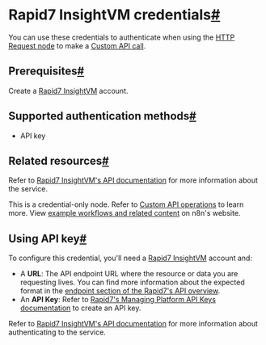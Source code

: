 [](https://github.com/n8n-io/n8n-docs/edit/main/docs/integrations/builtin/credentials/rapid7insightvm.md "Edit this page")

# Rapid7 InsightVM credentials[#](#rapid7-insightvm-credentials "Permanent link")

You can use these credentials to authenticate when using the [HTTP Request node](../../core-nodes/n8n-nodes-base.httprequest/) to make a [Custom API call](../../../custom-operations/).

## Prerequisites[#](#prerequisites "Permanent link")

Create a [Rapid7 InsightVM](https://www.rapid7.com/products/insightvm/) account.

## Supported authentication methods[#](#supported-authentication-methods "Permanent link")

*   API key

## Related resources[#](#related-resources "Permanent link")

Refer to [Rapid7 InsightVM's API documentation](https://help.rapid7.com/insightvm/en-us/api/integrations.html) for more information about the service.

This is a credential-only node. Refer to [Custom API operations](../../../custom-operations/) to learn more. View [example workflows and related content](https://n8n.io/integrations/rapid7-insight-platform/) on n8n's website.

## Using API key[#](#using-api-key "Permanent link")

To configure this credential, you'll need a [Rapid7 InsightVM](https://www.rapid7.com/products/insightvm/) account and:

*   A **URL**: The API endpoint URL where the resource or data you are requesting lives. You can find more information about the expected format in the [endpoint section of the Rapid7's API overview](https://docs.rapid7.com/insight/api-overview/#endpoint).
*   An **API Key**: Refer to [Rapid7's Managing Platform API Keys documentation](https://docs.rapid7.com/insight/managing-platform-api-keys/) to create an API key.

Refer to [Rapid7 InsightVM's API documentation](https://help.rapid7.com/insightvm/en-us/api/integrations.html) for more information about authenticating to the service.